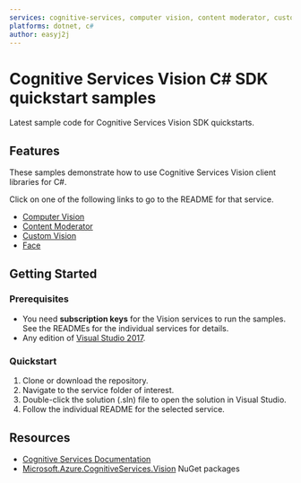 ```yaml
---
services: cognitive-services, computer vision, content moderator, custom vision, face
platforms: dotnet, c#
author: easyj2j
---
```


# Cognitive Services Vision C# SDK quickstart samples

Latest sample code for Cognitive Services Vision SDK quickstarts.

## Features

These samples demonstrate how to use Cognitive Services Vision client libraries for C#.

Click on one of the following links to go to the README for that service.

* [Computer Vision](ComputerVision/README.md)
* [Content Moderator](ContentModerator/README.md)
* [Custom Vision](CustomVision/README.md)
* [Face](Face/README.md)

## Getting Started

### Prerequisites

* You need **subscription keys** for the Vision services to run the samples. See the READMEs for the individual services for details.
* Any edition of [Visual Studio 2017](https://www.visualstudio.com/downloads/).

### Quickstart

1. Clone or download the repository.
1. Navigate to the service folder of interest.
1. Double-click the solution (.sln) file to open the solution in Visual Studio.
1. Follow the individual README for the selected service.

## Resources

* [Cognitive Services Documentation](https://docs.microsoft.com/azure/cognitive-services/)
* [Microsoft.Azure.CognitiveServices.Vision](https://www.nuget.org/packages?q=Microsoft.Azure.CognitiveServices.Vision) NuGet packages
